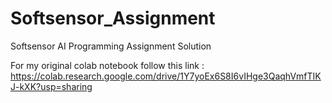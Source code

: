 # Softsensor_Assignment
 Softsensor AI Programming Assignment Solution
 
For my original colab notebook follow this link : 
https://colab.research.google.com/drive/1Y7yoEx6S8I6vIHge3QaqhVmfTIKJ-kXK?usp=sharing
